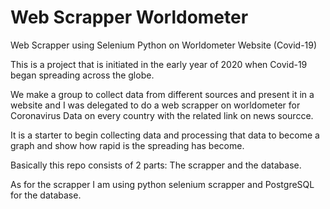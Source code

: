 # Web Scrapper Worldometer
Web Scrapper using Selenium Python on Worldometer Website (Covid-19)

This is a project that is initiated in the early year of 2020 when Covid-19 began spreading across the globe.

We make a group to collect data from different sources and present it in a website and I was delegated to do a web scrapper on worldometer for Coronavirus Data on every country with the related link on news sourcce.

It is a starter to begin collecting data and processing that data to become a graph and show how rapid is the spreading has become.

Basically this repo consists of 2 parts: The scrapper and the database.

As for the scrapper I am using python selenium scrapper and PostgreSQL for the database.